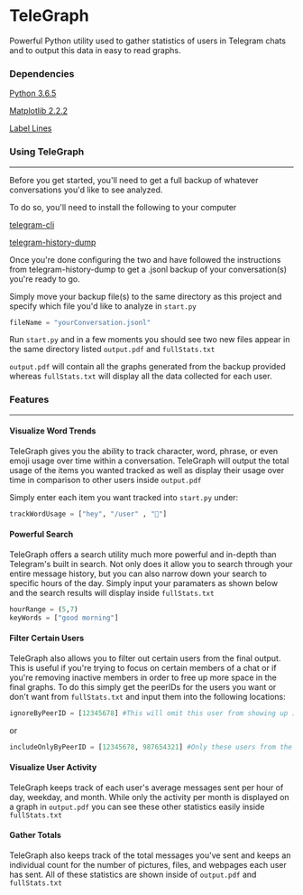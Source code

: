 # TeleGraph
Powerful Python utility used to gather statistics of users in Telegram chats and to output this data in easy to read graphs.

### Dependencies
[Python 3.6.5](https://www.python.org/downloads/release/python-365/)

[Matplotlib 2.2.2](https://matplotlib.org/users/installing.html)

[Label Lines](https://github.com/cphyc/matplotlib-label-lines)

### Using TeleGraph
------
Before you get started, you'll need to get a full backup of whatever conversations you'd like to see analyzed. 

To do so, you'll need to install the following to your computer

[telegram-cli](https://github.com/vysheng/tg)

[telegram-history-dump](https://github.com/tvdstaaij/telegram-history-dump)

Once you're done configuring the two and have followed the instructions from telegram-history-dump to get a .jsonl backup of
your conversation(s) you're ready to go.

Simply move your backup file(s) to the same directory as this project and specify which file you'd like to analyze in `start.py`

```python
fileName = "yourConversation.jsonl"
```

Run `start.py` and in a few moments you should see two new files appear in the same directory listed `output.pdf` and `fullStats.txt`

`output.pdf` will contain all the graphs generated from the backup provided whereas `fullStats.txt` will display all the data collected for each user.

### Features 
------
#### Visualize Word Trends 
TeleGraph gives you the ability to track character, word, phrase, or even emoji usage over time within a conversation. TeleGraph will output the total
usage of the items you wanted tracked as well as display their usage over time in comparison to other users inside `output.pdf`

Simply enter each item you want tracked into `start.py` under:

```python
trackWordUsage = ["hey", "/user" , "🤔"]
```

#### Powerful Search
TeleGraph offers a search utility much more powerful and in-depth than Telegram's built in search. Not only does it allow you to search through your entire message history,
but you can also narrow down your search to specific hours of the day. Simply input your paramaters as shown below and the search results will display inside `fullStats.txt`

```python
hourRange = (5,7)
keyWords = ["good morning"]
```

#### Filter Certain Users 
TeleGraph also allows you to filter out certain users from the final output. This is useful if you're trying to focus on certain members of a chat or if you're removing inactive members in order to free up more space in the final graphs.
To do this simply get the peerIDs for the users you want or don't want from `fullStats.txt` and input them into the following locations:

```python
ignoreByPeerID = [12345678] #This will omit this user from showing up in any of the final output files
```

or 

```python
includeOnlyByPeerID = [12345678, 987654321] #Only these users from the conversation will appear in the final output files
```

#### Visualize User Activity

TeleGraph keeps track of each user's average messages sent per hour of day, weekday, and month. While only the activity per month is displayed 
on a graph in `output.pdf` you can see these other statistics easily inside `fullStats.txt`

#### Gather Totals

TeleGraph also keeps track of the total messages you've sent and keeps an individual count for the number of pictures, files, and webpages each user has sent.
All of these statistics are shown inside of `output.pdf` and `fullStats.txt`





